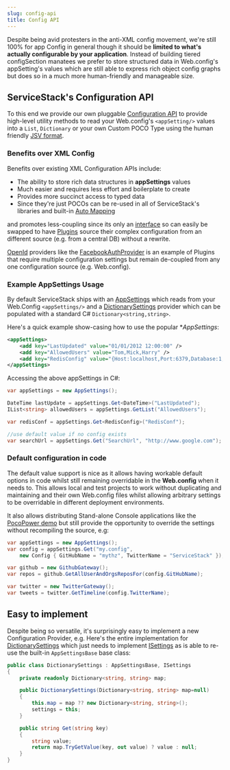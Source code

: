 ```yaml
---
slug: config-api
title: Config API
---
```


Despite being avid protesters in the anti-XML config movement, we're still 100% for app Config in general though it should be **limited to what's actually configurable by your application**. Instead of building tiered configSection manatees we prefer to store structured data in Web.config's appSetting's values which are still able to express rich object config graphs but does so in a much more human-friendly and manageable size.

## ServiceStack's Configuration API

To this end we provide our own pluggable [Configuration API](https://github.com/ServiceStack/ServiceStack/blob/master/src/ServiceStack.Interfaces/Configuration/IResourceManager.cs) to provide high-level utility methods to read your Web.config's `<appSetting/>` values into a `List`, `Dictionary` or your own Custom POCO Type using the human friendly [JSV format](/jsv-format).

### Benefits over XML Config

Benefits over existing XML Configuration APIs include: 

  - The ability to store rich data structures in **appSettings** values
  - Much easier and requires less effort and boilerplate to create 
  - Provides more succinct access to typed data
  - Since they're just POCOs can be re-used in all of ServiceStack's libraries and built-in [Auto Mapping](/auto-mapping)

and promotes less-coupling since its only an [interface](https://github.com/ServiceStack/ServiceStack/blob/master/src/ServiceStack.Interfaces/Configuration/IResourceManager.cs) so can easily be swapped to have [Plugins](/plugins) source their complex configuration from an different source (e.g. from a central DB) without a rewrite. 

[OpenId](/auth/openid) providers like the [FacebookAuthProvider](https://github.com/ServiceStack/ServiceStack/blob/master/src/ServiceStack.ServiceInterface/Auth/FacebookAuthProvider.cs#L23) is an example of Plugins that require multiple configuration settings but remain de-coupled from any one configuration source (e.g. Web.config).

### Example AppSettings Usage

By default ServiceStack ships with an [AppSettings](https://github.com/ServiceStack/ServiceStack/blob/master/src/ServiceStack/Configuration/AppSettings.cs) which reads from your Web.Config `<appSettings/>` and a [DictionarySettings](https://github.com/ServiceStack/ServiceStack/blob/master/src/ServiceStack/Configuration/DictionarySettings.cs) provider which can be populated with a standard C# `Dictionary<string,string>`.

Here's a quick example show-casing how to use the popular **AppSettings*:

```xml
<appSettings>
    <add key="LastUpdated" value="01/01/2012 12:00:00" />
    <add key="AllowedUsers" value="Tom,Mick,Harry" />
    <add key="RedisConfig" value="{Host:localhost,Port:6379,Database:1,Timeout:10000}" />
</appSettings>
```

Accessing the above appSettings in C#:

```csharp
var appSettings = new AppSettings();

DateTime lastUpdate = appSettings.Get<DateTime>("LastUpdated");
IList<string> allowedUsers = appSettings.GetList("AllowedUsers");

var redisConf = appSettings.Get<RedisConfig>("RedisConf");

//use default value if no config exists
var searchUrl = appSettings.Get("SearchUrl", "http://www.google.com");
```

### Default configuration in code

The default value support is nice as it allows having workable default options in code whilst still remaining overridable in the **Web.config** when it needs to. This allows local and test projects to work without duplicating and maintaining and their own Web.config files whilst allowing arbitrary settings to be overridable in different deployment environments.

It also allows distributing Stand-alone Console applications like the [PocoPower demo](https://github.com/ServiceStack/ServiceStack.UseCases/blob/master/PocoPower/Program.cs) but still provide the opportunity to override the settings without recompiling the source, e.g:

```csharp
var appSettings = new AppSettings();
var config = appSettings.Get("my.config", 
    new Config { GitHubName = "mythz", TwitterName = "ServiceStack" });

var github = new GithubGateway();
var repos = github.GetAllUserAndOrgsReposFor(config.GitHubName);

var twitter = new TwitterGateway();
var tweets = twitter.GetTimeline(config.TwitterName);
```

## Easy to implement

Despite being so versatile, it's surprisingly easy to implement a new Configuration Provider, e.g. Here's the entire implementation for [DictionarySettings](https://github.com/ServiceStack/ServiceStack/blob/master/src/ServiceStack/Configuration/DictionarySettings.cs) which just needs to implement [ISettings](https://github.com/ServiceStack/ServiceStack/blob/master/src/ServiceStack/Configuration/ISettings.cs) as is able to re-use the built-in `AppSettingsBase` base class:

```csharp
public class DictionarySettings : AppSettingsBase, ISettings
{
    private readonly Dictionary<string, string> map;

    public DictionarySettings(Dictionary<string, string> map=null)
    {
        this.map = map ?? new Dictionary<string, string>();
        settings = this;
    }

    public string Get(string key)
    {
        string value;
        return map.TryGetValue(key, out value) ? value : null;
    }
}
```
